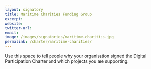 ```yaml
---
layout: signatory
title: Maritime Charities Funding Group
excerpt: 
website: 
twitter-url: 
email: 
image: /images/signatories/maritime-charities.jpg
permalink: /charter/maritime-charities/
---
```


Use this space to tell people why your organisation signed the Digital Participation Charter and which projects you are supporting.